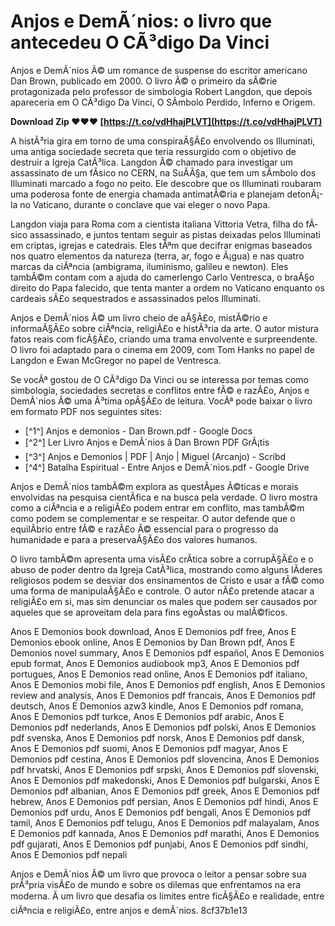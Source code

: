 # Anjos e DemÃ´nios: o livro que antecedeu O CÃ³digo Da Vinci
 
Anjos e DemÃ´nios Ã© um romance de suspense do escritor americano Dan Brown, publicado em 2000. O livro Ã© o primeiro da sÃ©rie protagonizada pelo professor de simbologia Robert Langdon, que depois apareceria em O CÃ³digo Da Vinci, O SÃ­mbolo Perdido, Inferno e Origem.
 
**Download Zip ❤❤❤ [https://t.co/vdHhajPLVT](https://t.co/vdHhajPLVT)**


 
A histÃ³ria gira em torno de uma conspiraÃ§Ã£o envolvendo os Illuminati, uma antiga sociedade secreta que teria ressurgido com o objetivo de destruir a Igreja CatÃ³lica. Langdon Ã© chamado para investigar um assassinato de um fÃ­sico no CERN, na SuÃ­Ã§a, que tem um sÃ­mbolo dos Illuminati marcado a fogo no peito. Ele descobre que os Illuminati roubaram uma poderosa fonte de energia chamada antimatÃ©ria e planejam detonÃ¡-la no Vaticano, durante o conclave que vai eleger o novo Papa.
 
Langdon viaja para Roma com a cientista italiana Vittoria Vetra, filha do fÃ­sico assassinado, e juntos tentam seguir as pistas deixadas pelos Illuminati em criptas, igrejas e catedrais. Eles tÃªm que decifrar enigmas baseados nos quatro elementos da natureza (terra, ar, fogo e Ã¡gua) e nas quatro marcas da ciÃªncia (ambigrama, iluminismo, galileu e newton). Eles tambÃ©m contam com a ajuda do camerlengo Carlo Ventresca, o braÃ§o direito do Papa falecido, que tenta manter a ordem no Vaticano enquanto os cardeais sÃ£o sequestrados e assassinados pelos Illuminati.
 
Anjos e DemÃ´nios Ã© um livro cheio de aÃ§Ã£o, mistÃ©rio e informaÃ§Ã£o sobre ciÃªncia, religiÃ£o e histÃ³ria da arte. O autor mistura fatos reais com ficÃ§Ã£o, criando uma trama envolvente e surpreendente. O livro foi adaptado para o cinema em 2009, com Tom Hanks no papel de Langdon e Ewan McGregor no papel de Ventresca.
 
Se vocÃª gostou de O CÃ³digo Da Vinci ou se interessa por temas como simbologia, sociedades secretas e conflitos entre fÃ© e razÃ£o, Anjos e DemÃ´nios Ã© uma Ã³tima opÃ§Ã£o de leitura. VocÃª pode baixar o livro em formato PDF nos seguintes sites:
 
- [^1^] Anjos e demonios - Dan Brown.pdf - Google Docs
- [^2^] Ler Livro Anjos e DemÃ´nios â Dan Brown PDF GrÃ¡tis
- [^3^] Anjos e Demonios | PDF | Anjo | Miguel (Arcanjo) - Scribd
- [^4^] Batalha Espiritual - Entre Anjos e DemÃ´nios.pdf - Google Drive

Anjos e DemÃ´nios tambÃ©m explora as questÃµes Ã©ticas e morais envolvidas na pesquisa cientÃ­fica e na busca pela verdade. O livro mostra como a ciÃªncia e a religiÃ£o podem entrar em conflito, mas tambÃ©m como podem se complementar e se respeitar. O autor defende que o equilÃ­brio entre fÃ© e razÃ£o Ã© essencial para o progresso da humanidade e para a preservaÃ§Ã£o dos valores humanos.
 
O livro tambÃ©m apresenta uma visÃ£o crÃ­tica sobre a corrupÃ§Ã£o e o abuso de poder dentro da Igreja CatÃ³lica, mostrando como alguns lÃ­deres religiosos podem se desviar dos ensinamentos de Cristo e usar a fÃ© como uma forma de manipulaÃ§Ã£o e controle. O autor nÃ£o pretende atacar a religiÃ£o em si, mas sim denunciar os males que podem ser causados por aqueles que se aproveitam dela para fins egoÃ­stas ou malÃ©ficos.
 
Anos E Demonios book download,  Anos E Demonios pdf free,  Anos E Demonios ebook online,  Anos E Demonios by Dan Brown pdf,  Anos E Demonios novel summary,  Anos E Demonios pdf español,  Anos E Demonios epub format,  Anos E Demonios audiobook mp3,  Anos E Demonios pdf portugues,  Anos E Demonios read online,  Anos E Demonios pdf italiano,  Anos E Demonios mobi file,  Anos E Demonios pdf english,  Anos E Demonios review and analysis,  Anos E Demonios pdf francais,  Anos E Demonios pdf deutsch,  Anos E Demonios azw3 kindle,  Anos E Demonios pdf romana,  Anos E Demonios pdf turkce,  Anos E Demonios pdf arabic,  Anos E Demonios pdf nederlands,  Anos E Demonios pdf polski,  Anos E Demonios pdf svenska,  Anos E Demonios pdf norsk,  Anos E Demonios pdf dansk,  Anos E Demonios pdf suomi,  Anos E Demonios pdf magyar,  Anos E Demonios pdf cestina,  Anos E Demonios pdf slovencina,  Anos E Demonios pdf hrvatski,  Anos E Demonios pdf srpski,  Anos E Demonios pdf slovenski,  Anos E Demonios pdf makedonski,  Anos E Demonios pdf bulgarski,  Anos E Demonios pdf albanian,  Anos E Demonios pdf greek,  Anos E Demonios pdf hebrew,  Anos E Demonios pdf persian,  Anos E Demonios pdf hindi,  Anos E Demonios pdf urdu,  Anos E Demonios pdf bengali,  Anos E Demonios pdf tamil,  Anos E Demonios pdf telugu,  Anos E Demonios pdf malayalam,  Anos E Demonios pdf kannada,  Anos E Demonios pdf marathi,  Anos E Demonios pdf gujarati,  Anos E Demonios pdf punjabi,  Anos E Demonios pdf sindhi,  Anos E Demonios pdf nepali
 
Anjos e DemÃ´nios Ã© um livro que provoca o leitor a pensar sobre sua prÃ³pria visÃ£o de mundo e sobre os dilemas que enfrentamos na era moderna. Ã um livro que desafia os limites entre ficÃ§Ã£o e realidade, entre ciÃªncia e religiÃ£o, entre anjos e demÃ´nios.
 8cf37b1e13
 
